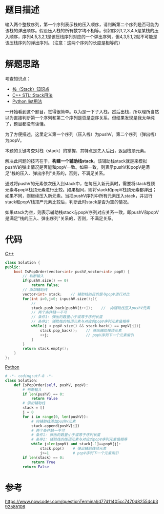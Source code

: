 # 题目描述

输入两个整数序列，第一个序列表示栈的压入顺序，请判断第二个序列是否可能为该栈的弹出顺序。假设压入栈的所有数字均不相等。例如序列1,2,3,4,5是某栈的压入顺序，序列4,5,3,2,1是该压栈序列对应的一个弹出序列，但4,3,5,1,2就不可能是该压栈序列的弹出序列。（注意：这两个序列的长度是相等的）

# 解题思路

考查知识点：

- [栈（Stack）知识点](code/Coding%20Interviews/07_QueueWithTwoStacks/QueueStack.md)
- [C++ STL::Stack用法](http://www.cplusplus.com/reference/stack/stack/)
- [Python list用法](https://docs.python.org/3.8/c-api/list.html)

一开始看到这个题目，觉得很简单。以为是一下子入栈，然后出栈，所以理所当然以为直接判断第一个序列和第二个序列是否是逆序关系。但结果发现是我太单纯了，题目都没有读懂。

为了方便描述，这里定义第一个序列（压入栈）为pushV，第二个序列（弹出栈）为popV。

本题的关键考查对栈（stack）的掌握，其特点是先入后出，返回栈顶元素。

解决此问题的技巧在于，**构建一个辅助栈stack**。该辅助栈stack就是来模拟pushV的弹出情况是否能和popV一致。如果一致，则表示pushV和popV是满足"栈的压入、弹出序列"关系的，否则，不满足关系。

通过将pushV的元素依次压入到stack中，在每压入新元素时，需要将stack栈顶元素与popV栈顶元素进行比较。如果相同，则将stack和popV栈顶元素都弹出；如果不同，则继续压入新元素。当把pushV序列中所有元素压入stack，并进行stack和popV栈顶严元素比较后，判断此时stack是否为空的情况。

如果stack为空，则表示辅助栈stack与popV序列对应关系一致，即pushV和popV是满足"栈的压入、弹出序列"关系的，否则，不满足关系。



# 代码

[C++](StackPushPopOrder.cpp)

```c++
class Solution {
public:
    bool IsPopOrder(vector<int> pushV,vector<int> popV) {
        // 判断输入
        if(pushV.size() == 0)
            return false;
        // 添加辅助栈
        vector<int> stack;    // 辅助栈的目的是与popV进行对比
        for(int i=0,j=0; i<pushV.size();){
            //
            stack.push_back(pushV[i++]);    //  向辅助栈压入pushV元素
            // 两个条件缺一不可
            // 条件1: 弹出的数量小于或等于序列长度
            // 条件2: 辅助栈的栈顶元素与对应的popV序列元素值相等
            while(j < popV.size() && stack.back() == popV[j]){
                stack.pop_back();    // 弹出辅助栈顶元素
                ++j;                 // popV序列下一个元素索引
            }
        }
        return stack.empty();
    }
};
```

[Python](StackPushPopOrder.py)

```python
# -*- coding:utf-8 -*-
class Solution:
    def IsPopOrder(self, pushV, popV):
        # 判断输入
        if len(pushV) == 0:
            return False
        # 添加辅助栈
        stack = []
        j = 0
        for i in range(0, len(pushV)):
            # 向辅助栈添加pushV元素
            stack.append(pushV[i])
            # 两个条件缺一不可
            # 条件1: 弹出的数量小于或等于序列长度
            # 条件2: 辅助栈的栈顶元素与对应的popV序列元素值相等
            while j<len(popV) and stack[-1]==popV[j]:
                stack.pop()    # 弹出辅助栈顶元素
                j+=1           # popV序列下一个元素索引
        if len(stack) == 0:
            return True
        return False
```

# 参考

https://www.nowcoder.com/questionTerminal/d77d11405cc7470d82554cb392585106
